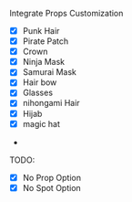 Integrate Props Customization

- [x] Punk Hair
- [x] Pirate Patch
- [x] Crown
- [X] Ninja Mask
- [X] Samurai Mask
- [x] Hair bow
- [x] Glasses
- [x] nihongami Hair
- [x] Hijab
- [x] magic hat
-

TODO:

- [X] No Prop Option
- [X] No Spot Option